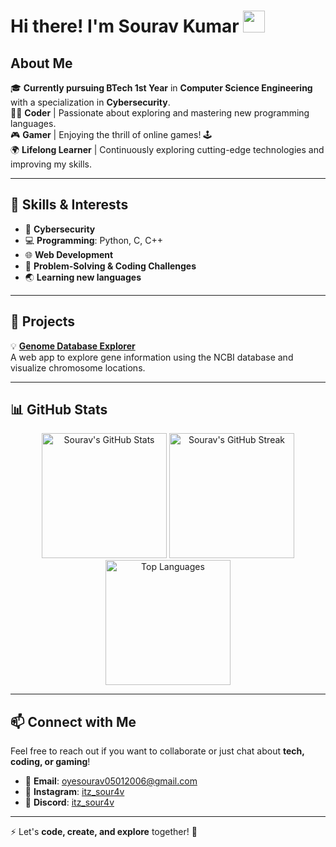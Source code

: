 # Hi there! I'm Sourav Kumar <img src="https://media.giphy.com/media/hvRJCLFzcasrR4ia7z/giphy.gif" width="35">

## About Me  
🎓 **Currently pursuing BTech 1st Year** in **Computer Science Engineering** with a specialization in **Cybersecurity**.  
🧑‍💻 **Coder** | Passionate about exploring and mastering new programming languages.  
🎮 **Gamer** | Enjoying the thrill of online games! 🕹️  
🌍 **Lifelong Learner** | Continuously exploring cutting-edge technologies and improving my skills.  

---

## 🚀 Skills & Interests  
- 🔐 **Cybersecurity**  
- 💻 **Programming**: Python, C, C++  
- 🌐 **Web Development**  
- 🧩 **Problem-Solving & Coding Challenges**  
- 🌏 **Learning new languages**  

---

## 🌟 Projects  

💡 **[Genome Database Explorer](#)**  
A web app to explore gene information using the NCBI database and visualize chromosome locations.

---

## 📊 GitHub Stats  

<div align="center">
  <img src="https://github-readme-stats.vercel.app/api?username=itzsouravkumar&show_icons=true&theme=radical&count_private=true" alt="Sourav's GitHub Stats" height="200px" />
  <img src="https://streak-stats.demolab.com/?user=itzsouravkumar&theme=radical" alt="Sourav's GitHub Streak" height="200px" />
</div>

<div align="center">
  <img src="https://github-readme-stats.vercel.app/api/top-langs/?username=itzsouravkumar&layout=compact&theme=radical" alt="Top Languages" height="200px" />
</div>

---

## 📫 Connect with Me  

Feel free to reach out if you want to collaborate or just chat about **tech, coding, or gaming**!  

- 📧 **Email**: [oyesourav05012006@gmail.com](mailto:oyesourav05012006@gmail.com)  
- 📸 **Instagram**: [itz_sour4v](https://www.instagram.com/itz_sour4v/)  
- 💬 **Discord**: [itz_sour4v](https://discord.com/channels/@me) 

---

⚡ Let's **code, create, and explore** together! 🚀  
